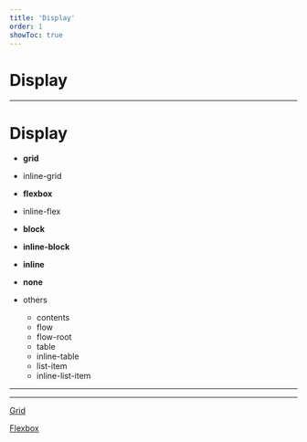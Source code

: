 ```yaml
---
title: 'Display'
order: 1
showToc: true
---
```



# Display

---

# **Display**

- **grid**
- inline-grid
- **flexbox**
- inline-flex

- **block**
- **inline-block**
- **inline**
- **none**
- others
    - contents
    - flow
    - flow-root
    - table
    - inline-table
    - list-item
    - inline-list-item

---

---

[Grid](Display.md)

[Flexbox](Display%20c86addb0fee14f5697fb1a2a658f2804/Flexbox%20d782a791ff5245a9a5c393200b7f995c.md)